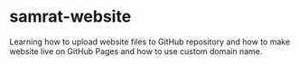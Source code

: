 # samrat-website
Learning how to upload website files to GitHub repository and how to make website live on GitHub Pages and how to use custom domain name.
